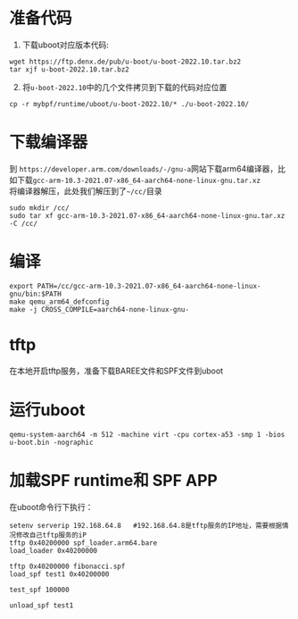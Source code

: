 # 准备代码
1. 下载uboot对应版本代码:
```
wget https://ftp.denx.de/pub/u-boot/u-boot-2022.10.tar.bz2
tar xjf u-boot-2022.10.tar.bz2
```

2. 将```u-boot-2022.10```中的几个文件拷贝到下载的代码对应位置
```
cp -r mybpf/runtime/uboot/u-boot-2022.10/* ./u-boot-2022.10/
```

# 下载编译器  

到 ```https://developer.arm.com/downloads/-/gnu-a```网站下载arm64编译器，比如下载```gcc-arm-10.3-2021.07-x86_64-aarch64-none-linux-gnu.tar.xz```  
将编译器解压，此处我们解压到了```~/cc/```目录  
```
sudo mkdir /cc/
sudo tar xf gcc-arm-10.3-2021.07-x86_64-aarch64-none-linux-gnu.tar.xz -C /cc/
```

# 编译
```
export PATH=/cc/gcc-arm-10.3-2021.07-x86_64-aarch64-none-linux-gnu/bin:$PATH
make qemu_arm64_defconfig
make -j CROSS_COMPILE=aarch64-none-linux-gnu-
```

# tftp
在本地开启tftp服务，准备下载BAREE文件和SPF文件到uboot

# 运行uboot
```
qemu-system-aarch64 -m 512 -machine virt -cpu cortex-a53 -smp 1 -bios u-boot.bin -nographic
```
# 加载SPF runtime和 SPF APP
在uboot命令行下执行：  
```
setenv serverip 192.168.64.8   #192.168.64.8是tftp服务的IP地址，需要根据情况修改自己tftp服务的iP
tftp 0x40200000 spf_loader.arm64.bare
load_loader 0x40200000

tftp 0x40200000 fibonacci.spf
load_spf test1 0x40200000

test_spf 100000

unload_spf test1
```
